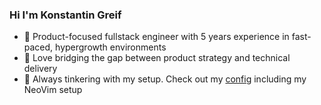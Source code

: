 ### Hi I'm Konstantin Greif
- 🏢 Product-focused fullstack engineer with 5 years experience in fast-paced, hypergrowth environments
- 💭 Love bridging the gap between product strategy and technical delivery
- 🧪 Always tinkering with my setup. Check out my [config](https://github.com/kongreif/.cfg) including my NeoVim setup
